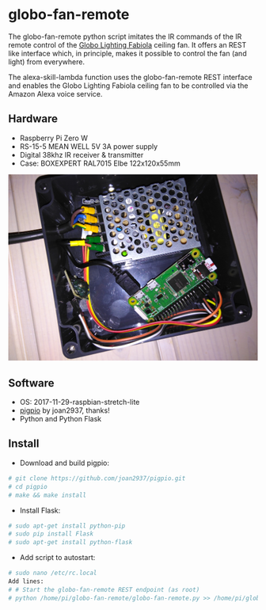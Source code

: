 # globo-fan-remote

The globo-fan-remote python script imitates the IR commands of the IR remote control of the [Globo Lighting Fabiola](http://www.globo-lighting.com/de/products/83/0306/) ceiling fan. It offers an
REST like interface which, in principle, makes it possible to control the fan (and light) from everywhere.

The alexa-skill-lambda function uses the globo-fan-remote REST interface and enables the Globo Lighting Fabiola ceiling fan to be controlled via the Amazon Alexa voice service.

## Hardware

- Raspberry Pi Zero W
- RS-15-5 MEAN WELL 5V 3A power supply
- Digital 38khz IR receiver & transmitter
- Case: BOXEXPERT RAL7015 Elbe 122x120x55mm

![Hardware](https://raw.githubusercontent.com/DirtyDan88/globo-fan-remote/master/hardware.jpg)

## Software

- OS: 2017-11-29-raspbian-stretch-lite
- [pigpio](https://github.com/joan2937/pigpio) by joan2937, thanks!
- Python and Python Flask

## Install

- Download and build pigpio:
```sh
# git clone https://github.com/joan2937/pigpio.git
# cd pigpio
# make && make install
```

- Install Flask:
```sh
# sudo apt-get install python-pip
# sudo pip install Flask
# sudo apt-get install python-flask
```

- Add script to autostart:
```sh
# sudo nano /etc/rc.local
Add lines:
# # Start the globo-fan-remote REST endpoint (as root)
# python /home/pi/globo-fan-remote/globo-fan-remote.py >> /home/pi/globo-fan-remote/log.txt
```
